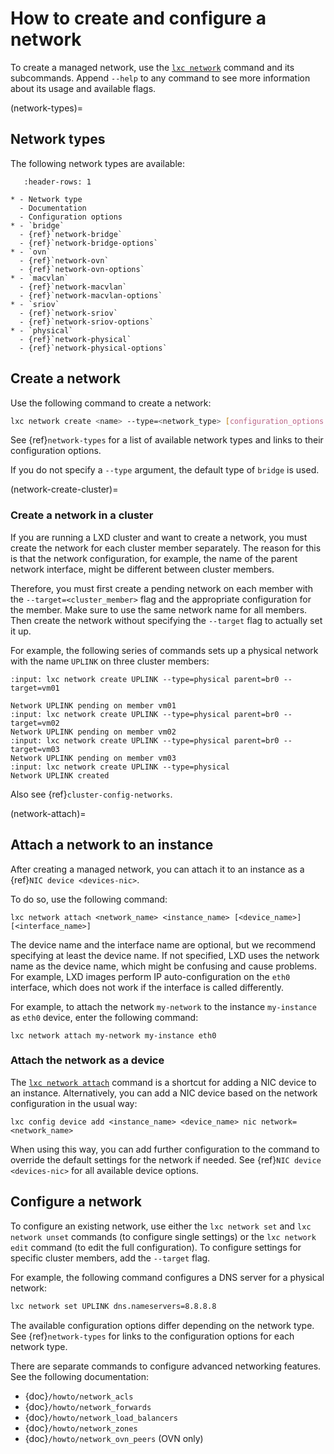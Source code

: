 # How to create and configure a network

To create a managed network, use the [`lxc network`](incus_network.md) command and its subcommands.
Append `--help` to any command to see more information about its usage and available flags.

(network-types)=
## Network types

The following network types are available:

```{list-table}
   :header-rows: 1

* - Network type
  - Documentation
  - Configuration options
* - `bridge`
  - {ref}`network-bridge`
  - {ref}`network-bridge-options`
* - `ovn`
  - {ref}`network-ovn`
  - {ref}`network-ovn-options`
* - `macvlan`
  - {ref}`network-macvlan`
  - {ref}`network-macvlan-options`
* - `sriov`
  - {ref}`network-sriov`
  - {ref}`network-sriov-options`
* - `physical`
  - {ref}`network-physical`
  - {ref}`network-physical-options`

```

## Create a network

Use the following command to create a network:

```bash
lxc network create <name> --type=<network_type> [configuration_options...]
```

See {ref}`network-types` for a list of available network types and links to their configuration options.

If you do not specify a `--type` argument, the default type of `bridge` is used.

(network-create-cluster)=
### Create a network in a cluster

If you are running a LXD cluster and want to create a network, you must create the network for each cluster member separately.
The reason for this is that the network configuration, for example, the name of the parent network interface, might be different between cluster members.

Therefore, you must first create a pending network on each member with the `--target=<cluster_member>` flag and the appropriate configuration for the member.
Make sure to use the same network name for all members.
Then create the network without specifying the `--target` flag to actually set it up.

For example, the following series of commands sets up a physical network with the name `UPLINK` on three cluster members:

```{terminal}
:input: lxc network create UPLINK --type=physical parent=br0 --target=vm01

Network UPLINK pending on member vm01
:input: lxc network create UPLINK --type=physical parent=br0 --target=vm02
Network UPLINK pending on member vm02
:input: lxc network create UPLINK --type=physical parent=br0 --target=vm03
Network UPLINK pending on member vm03
:input: lxc network create UPLINK --type=physical
Network UPLINK created
```

Also see {ref}`cluster-config-networks`.

(network-attach)=
## Attach a network to an instance

After creating a managed network, you can attach it to an instance as a {ref}`NIC device <devices-nic>`.

To do so, use the following command:

    lxc network attach <network_name> <instance_name> [<device_name>] [<interface_name>]

The device name and the interface name are optional, but we recommend specifying at least the device name.
If not specified, LXD uses the network name as the device name, which might be confusing and cause problems.
For example, LXD images perform IP auto-configuration on the `eth0` interface, which does not work if the interface is called differently.

For example, to attach the network `my-network` to the instance `my-instance` as `eth0` device, enter the following command:

    lxc network attach my-network my-instance eth0

### Attach the network as a device

The [`lxc network attach`](incus_network_attach.md) command is a shortcut for adding a NIC device to an instance.
Alternatively, you can add a NIC device based on the network configuration in the usual way:

    lxc config device add <instance_name> <device_name> nic network=<network_name>

When using this way, you can add further configuration to the command to override the default settings for the network if needed.
See {ref}`NIC device <devices-nic>` for all available device options.

## Configure a network

To configure an existing network, use either the `lxc network set` and `lxc network unset` commands (to configure single settings) or the `lxc network edit` command (to edit the full configuration).
To configure settings for specific cluster members, add the `--target` flag.

For example, the following command configures a DNS server for a physical network:

```bash
lxc network set UPLINK dns.nameservers=8.8.8.8
```

The available configuration options differ depending on the network type.
See {ref}`network-types` for links to the configuration options for each network type.

There are separate commands to configure advanced networking features.
See the following documentation:

- {doc}`/howto/network_acls`
- {doc}`/howto/network_forwards`
- {doc}`/howto/network_load_balancers`
- {doc}`/howto/network_zones`
- {doc}`/howto/network_ovn_peers` (OVN only)
